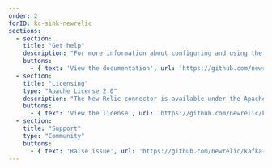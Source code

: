 ```yaml
---
order: 2
forID: kc-sink-newrelic
sections:
  - section:
    title: "Get help"
    description: "For more information about configuring and using the connector, see the documentation."
    buttons:
      - { text: 'View the documentation', url: 'https://github.com/newrelic/kafka-connect-newrelic/' }
  - section:
    title: "Licensing"
    type: "Apache License 2.0"
    description: "The New Relic connector is available under the Apache License 2.0 license."
    buttons:
      - { text: 'View the license', url: 'https://github.com/newrelic/kafka-connect-newrelic/blob/master/LICENSE' }
  - section:
    title: "Support"
    type: "Community"
    buttons:
      - { text: 'Raise issue', url: 'https://github.com/newrelic/kafka-connect-newrelic/issues' }
---
```

